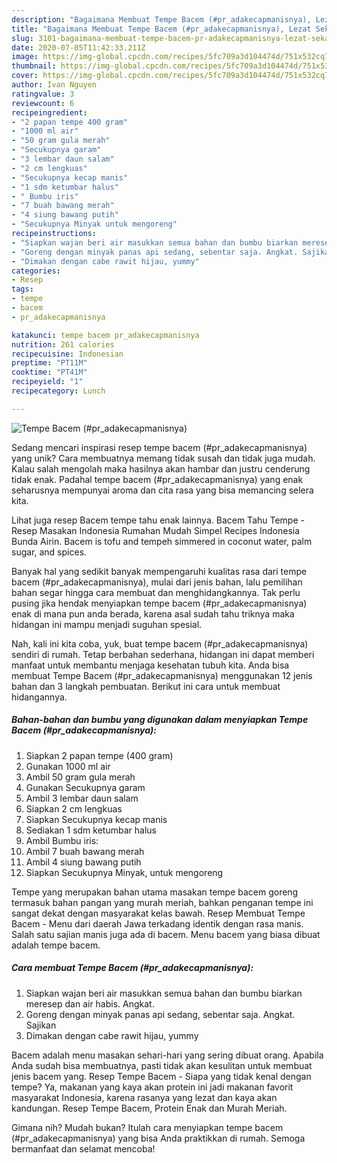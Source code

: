 ```yaml
---
description: "Bagaimana Membuat Tempe Bacem (#pr_adakecapmanisnya), Lezat Sekali"
title: "Bagaimana Membuat Tempe Bacem (#pr_adakecapmanisnya), Lezat Sekali"
slug: 3101-bagaimana-membuat-tempe-bacem-pr-adakecapmanisnya-lezat-sekali
date: 2020-07-05T11:42:33.211Z
image: https://img-global.cpcdn.com/recipes/5fc709a3d104474d/751x532cq70/tempe-bacem-pr_adakecapmanisnya-foto-resep-utama.jpg
thumbnail: https://img-global.cpcdn.com/recipes/5fc709a3d104474d/751x532cq70/tempe-bacem-pr_adakecapmanisnya-foto-resep-utama.jpg
cover: https://img-global.cpcdn.com/recipes/5fc709a3d104474d/751x532cq70/tempe-bacem-pr_adakecapmanisnya-foto-resep-utama.jpg
author: Ivan Nguyen
ratingvalue: 3
reviewcount: 6
recipeingredient:
- "2 papan tempe 400 gram"
- "1000 ml air"
- "50 gram gula merah"
- "Secukupnya garam"
- "3 lembar daun salam"
- "2 cm lengkuas"
- "Secukupnya kecap manis"
- "1 sdm ketumbar halus"
- " Bumbu iris"
- "7 buah bawang merah"
- "4 siung bawang putih"
- "Secukupnya Minyak untuk mengoreng"
recipeinstructions:
- "Siapkan wajan beri air masukkan semua bahan dan bumbu biarkan meresep dan air habis. Angkat."
- "Goreng dengan minyak panas api sedang, sebentar saja. Angkat. Sajikan"
- "Dimakan dengan cabe rawit hijau, yummy"
categories:
- Resep
tags:
- tempe
- bacem
- pr_adakecapmanisnya

katakunci: tempe bacem pr_adakecapmanisnya 
nutrition: 261 calories
recipecuisine: Indonesian
preptime: "PT11M"
cooktime: "PT41M"
recipeyield: "1"
recipecategory: Lunch

---
```



![Tempe Bacem (#pr_adakecapmanisnya)](https://img-global.cpcdn.com/recipes/5fc709a3d104474d/751x532cq70/tempe-bacem-pr_adakecapmanisnya-foto-resep-utama.jpg)

Sedang mencari inspirasi resep tempe bacem (#pr_adakecapmanisnya) yang unik? Cara membuatnya memang tidak susah dan tidak juga mudah. Kalau salah mengolah maka hasilnya akan hambar dan justru cenderung tidak enak. Padahal tempe bacem (#pr_adakecapmanisnya) yang enak seharusnya mempunyai aroma dan cita rasa yang bisa memancing selera kita.

Lihat juga resep Bacem tempe tahu enak lainnya. Bacem Tahu Tempe - Resep Masakan Indonesia Rumahan Mudah Simpel Recipes Indonesia Bunda Airin. Bacem is tofu and tempeh simmered in coconut water, palm sugar, and spices.

Banyak hal yang sedikit banyak mempengaruhi kualitas rasa dari tempe bacem (#pr_adakecapmanisnya), mulai dari jenis bahan, lalu pemilihan bahan segar hingga cara membuat dan menghidangkannya. Tak perlu pusing jika hendak menyiapkan tempe bacem (#pr_adakecapmanisnya) enak di mana pun anda berada, karena asal sudah tahu triknya maka hidangan ini mampu menjadi suguhan spesial.


Nah, kali ini kita coba, yuk, buat tempe bacem (#pr_adakecapmanisnya) sendiri di rumah. Tetap berbahan sederhana, hidangan ini dapat memberi manfaat untuk membantu menjaga kesehatan tubuh kita. Anda bisa membuat Tempe Bacem (#pr_adakecapmanisnya) menggunakan 12 jenis bahan dan 3 langkah pembuatan. Berikut ini cara untuk membuat hidangannya.

<!--inarticleads1-->

##### Bahan-bahan dan bumbu yang digunakan dalam menyiapkan Tempe Bacem (#pr_adakecapmanisnya):

1. Siapkan 2 papan tempe (400 gram)
1. Gunakan 1000 ml air
1. Ambil 50 gram gula merah
1. Gunakan Secukupnya garam
1. Ambil 3 lembar daun salam
1. Siapkan 2 cm lengkuas
1. Siapkan Secukupnya kecap manis
1. Sediakan 1 sdm ketumbar halus
1. Ambil  Bumbu iris:
1. Ambil 7 buah bawang merah
1. Ambil 4 siung bawang putih
1. Siapkan Secukupnya Minyak, untuk mengoreng


Tempe yang merupakan bahan utama masakan tempe bacem goreng termasuk bahan pangan yang murah meriah, bahkan penganan tempe ini sangat dekat dengan masyarakat kelas bawah. Resep Membuat Tempe Bacem - Menu dari daerah Jawa terkadang identik dengan rasa manis. Salah satu sajian manis juga ada di bacem. Menu bacem yang biasa dibuat adalah tempe bacem. 

<!--inarticleads2-->

##### Cara membuat Tempe Bacem (#pr_adakecapmanisnya):

1. Siapkan wajan beri air masukkan semua bahan dan bumbu biarkan meresep dan air habis. Angkat.
1. Goreng dengan minyak panas api sedang, sebentar saja. Angkat. Sajikan
1. Dimakan dengan cabe rawit hijau, yummy


Bacem adalah menu masakan sehari-hari yang sering dibuat orang. Apabila Anda sudah bisa membuatnya, pasti tidak akan kesulitan untuk membuat jenis bacem yang. Resep Tempe Bacem - Siapa yang tidak kenal dengan tempe? Ya, makanan yang kaya akan protein ini jadi makanan favorit masyarakat Indonesia, karena rasanya yang lezat dan kaya akan kandungan. Resep Tempe Bacem, Protein Enak dan Murah Meriah. 

Gimana nih? Mudah bukan? Itulah cara menyiapkan tempe bacem (#pr_adakecapmanisnya) yang bisa Anda praktikkan di rumah. Semoga bermanfaat dan selamat mencoba!
